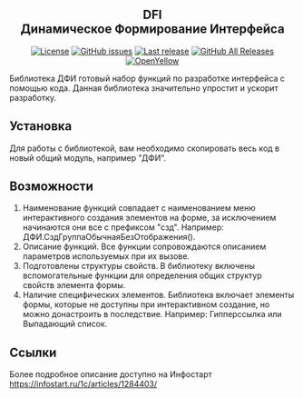 <h2 align="center">DFI<br>Динамическое Формирование Интерфейса</h2>

<p align="center">
<a href="https://github.com/KotovDima1C/DFI/blob/master/LICENSE"><img alt="License" src="https://img.shields.io/github/license/KotovDima1C/DFI?style=badge"></a>
<a href="https://github.com/KotovDima1C/DFI/issues"><img alt="GitHub issues" src="https://img.shields.io/github/issues-raw/KotovDima1C/DFI?style=badge"></a>
<a href="https://github.com/KotovDima1C/DFI/releases/latest"><img alt="Last release" src="https://img.shields.io/github/v/release/KotovDima1C/DFI?include_prereleases&label=last%20release&style=badge"></a>
<a href="https://github.com/KotovDima1C/DFI/releases"><img alt="GitHub All Releases" src="https://img.shields.io/github/downloads/KotovDima1C/DFI/total?style=flat-square"></a>
<a href="https://openyellow.org/grid?data=top&repo=292731386"><img alt="OpenYellow" src="https://img.shields.io/endpoint?url=https://openyellow.org/data/badges/1/292731386.json"></a>
</p>

Библиотека ДФИ готовый набор функций по разработке интерфейса с помощью кода.
Данная библиотека значительно упростит и ускорит разработку.

## Установка
Для работы с библиотекой, вам необходимо скопировать весь код в новый общий модуль, например "ДФИ".

## Возможности
1. Наименование функций совпадает с наименованием меню интерактивного создания элементов на форме, за исключением начинаются они все с префиксом "сзд". Например: ДФИ.СздГруппаОбычнаяБезОтображения().
2. Описание функций. Все функции сопровождаются описанием параметров используемых при их вызове.
3. Подготовлены структуры свойств. В библиотеку включены вспомогательные функции для определения общих структур свойств элемента формы.
4. Наличие специфических элементов. Библиотека включает элементы формы, которые не доступны при интерактивном создание, но можно донастроить в последствие. Например: Гипперссылка или Выпадающий список.
## Ссылки
Более подробное описание доступно на Инфостарт https://infostart.ru/1c/articles/1284403/
